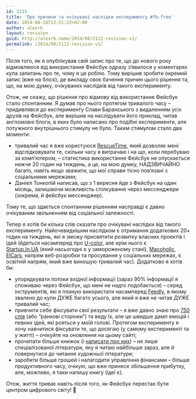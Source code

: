 ```yaml
---
id: 2115
title: 'Про причини та очікувані наслідки експерименту #fb-free'
date: 2014-08-28T13:51:23+02:00
author: alexrb
layout: revision
guid: http://alexrb.name/2014/08/2112-revision-v1/
permalink: /2014/08/2112-revision-v1/
---
```

Після того, як я опублікував свій запис про те, що до нового року відмовляюся від використання Фейсбук одразу з‘явилося у коментарях купа запитань про те, чому я це роблю. Тому вирішив зробити окремий запис (вже на блозі), де викладу своє бачення причин цього рішення та, що, на мою думку, очікуваних наслідків від такого експерименту.

Отож, не скажу, що рішення про відмову від використання Фейсбук стало спонтанним. Я думав про нього протягом тривалого часу &#8211; придивлявся до експерименту Слави Баранського з видаленням усіх друзів на Фейсбук, але вирішив на наслідувати його приклад, читав англомовні блоги, в яких було написано про подібні експерименти, але потужного внутрішнього стимулу не було. Таким стимулом стало два моменти:

  * тривалий час я вже користуюся [RescueTime](http://rescuetime.com), який дозволяє мені відслідковувати те, скільки часу я витрачаю і на що, коли перебуваю за комп‘ютером, &#8211; статистика використання Фейсбук не опускається нижче 20 годин на тиждень, а це, на мою думку, НАДЗВИЧАЙНО багато, навіть якщо зважити, що мої справи тісно пов‘язані з соціальними мережами;
  * Даніел Тонкопій написав, що з 1 вересня йде з Фейсбук на один місяць, залишаючи можливість спілкування через мессенджери (зокрема, й фейсбук мессенджер).

Тому те, що здається спонтанним рішенням насправді є давно очікуваним звільненням від соціальної залежності.

Тепер я хотів би кілька слів сказати про очікувані наслідки від такого експерименту. Найочевиднішим наслідком є отримання додаткових 20+ годин на тиждень, які я зможу присвятити розвитку власних проектів і ідей (йдеться насамперед про [U-color](http://u-color.com.ua), але крім нього є [Startup.In.UA](http://startup.in.ua) (який насьогодні є у замороженому стані), [Macoholic](http://macoholic.info), [ElCars](http://elcars.com.ua), напрям веб-розробки та просування у соціальних мережах, є освітній напрям, який вже виношую тривалий час). Додатково я хотів би:

  * упорядкувати потоки вхідної інформації (зараз 90% інформації я споживаю через Фейсбук, що мені не надто подобається) &#8211; серед інструментів, які я планую використати насамперед [Feedly](http://feedly.com), в якому звалено до купи ДУЖЕ багато усього, але який я вже не читав ДУЖЕ тривалий час;
  * привчити себе фіксувати свої результати &#8211; я вже давно знаю про [750 слів](http://750words.com) (або &#8220;ранкові сторінки&#8221;) та веду їх, але це швидше дамп емоцій і певних ідей, які рояться у моїй голові. Протягом експерименту я хочу навчитися фіксувати те, що досягаю (у самому експерименті та у житті) &#8211; очікуйте на оновлення на цьому сайті;
  * прочитати більше книжок (і [написати про них](http://alexrb.name/category/books-films/)) &#8211; не лише спеціалізованої літератури, яку я читаю найбільше зараз, але й повернутися до читання художньої літератури;
  * заробити більше грошей і налагодити управління фінансами &#8211; більше продуктивного часу, очікую, що вже принесе збільшення прибутку, але, можливо, я таки напишу книгу (ідеї є).

Отож, життя триває навіть після того, як Фейсбук перестає бути центром цифрового світу! 🙂